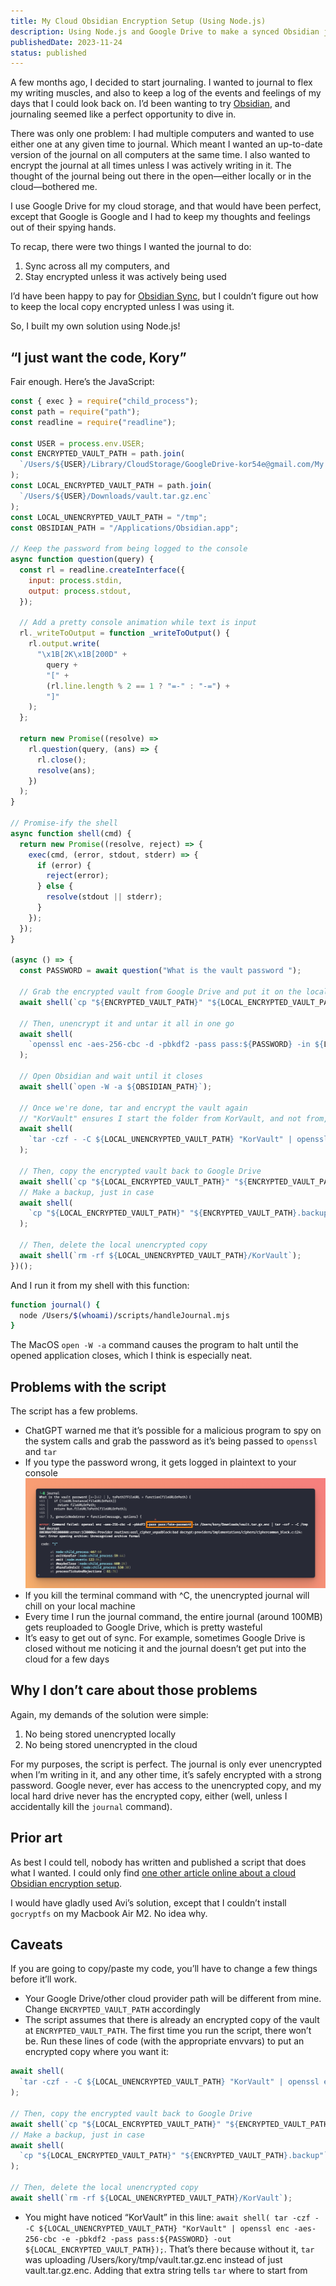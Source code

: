 ```yaml
---
title: My Cloud Obsidian Encryption Setup (Using Node.js)
description: Using Node.js and Google Drive to make a synced Obsidian journal that’s encrypted unless it’s actively being used.
publishedDate: 2023-11-24
status: published
---
```


A few months ago, I decided to start journaling. I wanted to journal to flex my writing muscles, and also to keep a log of the events and feelings of my days that I could look back on. I’d been wanting to try [Obsidian](https://obsidian.md/), and journaling seemed like a perfect opportunity to dive in.

There was only one problem: I had multiple computers and wanted to use either one at any given time to journal. Which meant I wanted an up-to-date version of the journal on all computers at the same time. I also wanted to encrypt the journal at all times unless I was actively writing in it. The thought of the journal being out there in the open—either locally or in the cloud—bothered me.

I use Google Drive for my cloud storage, and that would have been perfect, except that Google is Google and I had to keep my thoughts and feelings out of their spying hands.

To recap, there were two things I wanted the journal to do:

1. Sync across all my computers, and
2. Stay encrypted unless it was actively being used

I’d have been happy to pay for [Obsidian Sync](https://obsidian.md/sync), but I couldn’t figure out how to keep the local copy encrypted unless I was using it.

So, I built my own solution using Node.js!

## “I just want the code, Kory”

Fair enough. Here’s the JavaScript:

```js
const { exec } = require("child_process");
const path = require("path");
const readline = require("readline");

const USER = process.env.USER;
const ENCRYPTED_VAULT_PATH = path.join(
  `/Users/${USER}/Library/CloudStorage/GoogleDrive-kor54e@gmail.com/My Drive/J/Journal/vault.tar.gz.enc`
);
const LOCAL_ENCRYPTED_VAULT_PATH = path.join(
  `/Users/${USER}/Downloads/vault.tar.gz.enc`
);
const LOCAL_UNENCRYPTED_VAULT_PATH = "/tmp";
const OBSIDIAN_PATH = "/Applications/Obsidian.app";

// Keep the password from being logged to the console
async function question(query) {
  const rl = readline.createInterface({
    input: process.stdin,
    output: process.stdout,
  });

  // Add a pretty console animation while text is input
  rl._writeToOutput = function _writeToOutput() {
    rl.output.write(
      "\x1B[2K\x1B[200D" +
        query +
        "[" +
        (rl.line.length % 2 == 1 ? "=-" : "-=") +
        "]"
    );
  };

  return new Promise((resolve) =>
    rl.question(query, (ans) => {
      rl.close();
      resolve(ans);
    })
  );
}

// Promise-ify the shell
async function shell(cmd) {
  return new Promise((resolve, reject) => {
    exec(cmd, (error, stdout, stderr) => {
      if (error) {
        reject(error);
      } else {
        resolve(stdout || stderr);
      }
    });
  });
}

(async () => {
  const PASSWORD = await question("What is the vault password ");

  // Grab the encrypted vault from Google Drive and put it on the local filesystem
  await shell(`cp "${ENCRYPTED_VAULT_PATH}" "${LOCAL_ENCRYPTED_VAULT_PATH}"`);

  // Then, unencrypt it and untar it all in one go
  await shell(
    `openssl enc -aes-256-cbc -d -pbkdf2 -pass pass:${PASSWORD} -in ${LOCAL_ENCRYPTED_VAULT_PATH} | tar -xzf - -C ${LOCAL_UNENCRYPTED_VAULT_PATH}`
  );

  // Open Obsidian and wait until it closes
  await shell(`open -W -a ${OBSIDIAN_PATH}`);

  // Once we're done, tar and encrypt the vault again
  // "KorVault" ensures I start the folder from KorVault, and not from, say, the root of my computer
  await shell(
    `tar -czf - -C ${LOCAL_UNENCRYPTED_VAULT_PATH} "KorVault" | openssl enc -aes-256-cbc -e -pbkdf2 -pass pass:${PASSWORD} -out ${LOCAL_ENCRYPTED_VAULT_PATH}`
  );

  // Then, copy the encrypted vault back to Google Drive
  await shell(`cp "${LOCAL_ENCRYPTED_VAULT_PATH}" "${ENCRYPTED_VAULT_PATH}"`);
  // Make a backup, just in case
  await shell(
    `cp "${LOCAL_ENCRYPTED_VAULT_PATH}" "${ENCRYPTED_VAULT_PATH}.backup"`
  );

  // Then, delete the local unencrypted copy
  await shell(`rm -rf ${LOCAL_UNENCRYPTED_VAULT_PATH}/KorVault`);
})();
```

And I run it from my shell with this function:

```bash
function journal() {
  node /Users/$(whoami)/scripts/handleJournal.mjs
}
```

The MacOS `open -W -a` command causes the program to halt until the opened application closes, which I think is especially neat.

## Problems with the script

The script has a few problems.

- ChatGPT warned me that it’s possible for a malicious program to spy on the system calls and grab the password as it’s being passed to `openssl` and `tar`
- If you type the password wrong, it gets logged in plaintext to your console
  ![example showing logged password in terminal](public/images/logged-password.png)
- If you kill the terminal command with ^C, the unencrypted journal will chill on your local machine
- Every time I run the journal command, the entire journal (around 100MB) gets reuploaded to Google Drive, which is pretty wasteful
- It’s easy to get out of sync. For example, sometimes Google Drive is closed without me noticing it and the journal doesn’t get put into the cloud for a few days

## Why I don’t care about those problems

Again, my demands of the solution were simple:

1. No being stored unencrypted locally
2. No being stored unencrypted in the cloud

For my purposes, the script is perfect. The journal is only ever unencrypted when I’m writing in it, and any other time, it’s safely encrypted with a strong password. Google never, ever has access to the unencrypted copy, and my local hard drive never has the encrypted copy, either (well, unless I accidentally kill the `journal` command).

## Prior art

As best I could tell, nobody has written and published a script that does what I wanted. I could only find [one other article online about a cloud Obsidian encryption setup](https://aviaryan.com/blog/obsidian-encryption).

I would have gladly used Avi’s solution, except that I couldn’t install `gocryptfs` on my Macbook Air M2. No idea why.

## Caveats

If you are going to copy/paste my code, you’ll have to change a few things before it’ll work.

- Your Google Drive/other cloud provider path will be different from mine. Change `ENCRYPTED_VAULT_PATH` accordingly
- The script assumes that there is already an encrypted copy of the vault at `ENCRYPTED_VAULT_PATH`. The first time you run the script, there won’t be. Run these lines of code (with the appropriate envvars) to put an encrypted copy where you want it:

```js
await shell(
  `tar -czf - -C ${LOCAL_UNENCRYPTED_VAULT_PATH} "KorVault" | openssl enc -aes-256-cbc -e -pbkdf2 -pass pass:${PASSWORD} -out ${LOCAL_ENCRYPTED_VAULT_PATH}`
);

// Then, copy the encrypted vault back to Google Drive
await shell(`cp "${LOCAL_ENCRYPTED_VAULT_PATH}" "${ENCRYPTED_VAULT_PATH}"`);
// Make a backup, just in case
await shell(
  `cp "${LOCAL_ENCRYPTED_VAULT_PATH}" "${ENCRYPTED_VAULT_PATH}.backup"`
);

// Then, delete the local unencrypted copy
await shell(`rm -rf ${LOCAL_UNENCRYPTED_VAULT_PATH}/KorVault`);
```

- You might have noticed “KorVault” in this line: `await shell( tar -czf - -C ${LOCAL_UNENCRYPTED_VAULT_PATH} "KorVault" | openssl enc -aes-256-cbc -e -pbkdf2 -pass pass:${PASSWORD} -out ${LOCAL_ENCRYPTED_VAULT_PATH});`. That’s there because without it, `tar` was uploading /Users/kory/tmp/vault.tar.gz.enc instead of just vault.tar.gz.enc. Adding that extra string tells `tar` where to start from
